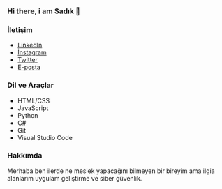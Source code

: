 ### Hi there, i am Sadık 👋

### İletişim

- [LinkedIn](https://www.linkedin.com/in/sad%C4%B1k-erdeger-61200b203/)
- [İnstagram](https://www.instagram.com/sadkerdgr/)
- [Twitter](https://twitter.com/swdk_ee)
- [E-posta](mailto:sadik.erdeger@gmail.com)

### Dil ve Araçlar

- HTML/CSS
- JavaScript
- Python
- C#
- Git
- Visual Studio Code


### Hakkımda

Merhaba ben ilerde ne meslek yapacağını bilmeyen bir bireyim ama ilgia alanlarım uygulam geliştirme ve siber güvenlik.

